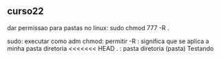 ## curso22



dar permissao para pastas no linux: sudo chmod 777 -R .

sudo: executar como adm
chmod: permitir
-R : significa que se aplica a minha pasta diretoria
<<<<<<< HEAD
. : pasta diretoria (pasta)
Testando




